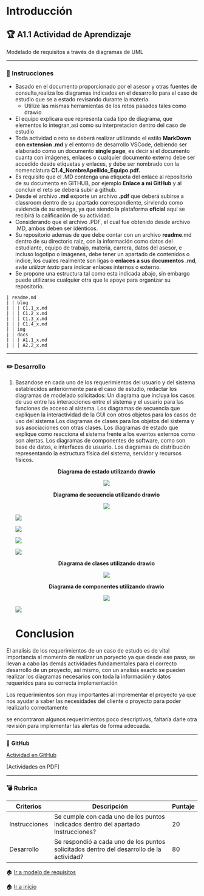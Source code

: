 # Introducción

## :trophy: A1.1 Actividad de Aprendizaje

Modelado de requisitos a través de diagramas de UML

___

### :blue_book: Instrucciones

- Basado en el  documento proporcionado por el asesor y otras fuentes de consulta,realiza los diagramas indicados en el desarrollo para el caso de estudio que se a estado revisando 
durante la materia.
   + Utilize las mismas herramientas de los retos pasados tales como drawio
- El equipo explicara que representa cada tipo de diagrama, que elementos lo integran,asi como su interpretacion dentro del caso de estudio 
- Toda actividad o reto se deberá realizar utilizando el estilo **MarkDown con extension .md** y el entorno de desarrollo VSCode, debiendo ser elaborado como un documento **single page**, es decir si el documento cuanta con imágenes, enlaces o cualquier documento externo debe ser accedido desde etiquetas y enlaces, y debe ser nombrado con la nomenclatura **C1.4_NombreApellido_Equipo.pdf.**
- Es requisito que el .MD contenga una etiqueta del enlace al repositorio de su documento en GITHUB, por ejemplo **Enlace a mi GitHub** y al concluir el reto se deberá subir a github.
- Desde el archivo **.md** exporte un archivo **.pdf** que deberá subirse a classroom dentro de su apartado correspondiente, sirviendo como evidencia de su entrega, ya que siendo la plataforma **oficial** aquí se recibirá la calificación de su actividad.
- Considerando que el archivo .PDF, el cual fue obtenido desde archivo .MD, ambos deben ser idénticos.
- Su repositorio ademas de que debe contar con un archivo **readme**.md dentro de su directorio raíz, con la información como datos del estudiante, equipo de trabajo, materia, carrera, datos del asesor, e incluso logotipo o imágenes, debe tener un apartado de contenidos o indice, los cuales realmente son ligas o **enlaces a sus documentos .md**, _evite utilizar texto_ para indicar enlaces internos o externo.
- Se propone una estructura tal como esta indicada abajo, sin embargo puede utilizarse cualquier otra que le apoye para organizar su repositorio.

``` 
| readme.md
| | blog
| | | C1.1_x.md
| | | C1.2_x.md
| | | C1.3_x.md
| | | C1.4_x.md
| | img
| | docs
| | | A1.1_x.md
| | | A2.2_x.md
```
___

### :pencil2: Desarrollo

1. Basandose en cada uno de los requerimientos del usuario y del sistema establecidos anteriormente
para el caso de estudio, redactar los diagramas de modelado solicitados:
Un diagrama que incluya los casos de uso entre las interacciones entre el sistema y el usuario para las
funciones de acceso al sistema.
Los diagramas de secuencia que expliquen la interactividad de la GUI con otros objetos para los casos
de uso del sistema
Los diagramas de clases para los objetos del sistema y sus asociaciones con otras clases.
Los diagramas de estado que explique como reacciona el sistema frente a los eventos externos como
son alertas.
Los diagramas de componentes de software, como son base de datos, e interfaces de usuario.
Los diagramas de distribución representando la estructura física del sistema, servidor y recursos físicos.
    
   <div align="center">
      <p> 
         <strong>Diagrama de 
         estado utilizando drawio</strong>
      </p>
     <img src="https://raw.githubusercontent.com/iztmool/Analisis-avanzado-software-2020/master/Diagrama%20de%20estado%20alerta%20condiciones%20ambientales.png">
    </div>
    

   <div align="center">
      <p> 
         <strong>Diagrama de secuencia utilizando drawio</strong>
      </p>
      <img src="https://raw.githubusercontent.com/iztmool/Analisis-avanzado-software-2020/master/Diagrama%20de%20secuencia%20inicio%20de%20sesion.png">
   </div>
   
    </p>
      <img src="https://raw.githubusercontent.com/iztmool/Analisis-avanzado-software-2020/master/Diagrama%20secuencia%201.png">
   </div>
   
    </p>
     <img src="https://raw.githubusercontent.com/iztmool/Analisis-avanzado-software-2020/master/Diagrama%20secuencia%202.png">
   </div>
   
   
    </p>
     <img src="https://github.com/iztmool/Analisis-avanzado-software-2020/blob/master/Diagrama%20secuencia%203.png">
   </div> 
   
     </p>
     <img src="https://raw.githubusercontent.com/iztmool/Analisis-avanzado-software-2020/master/Diagrama%20secuencia%204.png">
   </div>   
   
   <div align="center">
      <p> 
         <strong>Diagrama de clases utilizando drawio</strong>
      </p>
      <img src="https://raw.githubusercontent.com/iztmool/Analisis-avanzado-software-2020/master/diagrama%20equipo%203.png">
   </div>
   
    <div align="center">
      <p> 
         <strong>Diagrama de componentes utilizando drawio</strong>
      </p>
      <img src="https://raw.githubusercontent.com/iztmool/Analisis-avanzado-software-2020/master/diagrama%20de%20componentes%20a1.a.png">
    </div>
   </p>
      <img src="https://raw.githubusercontent.com/iztmool/Analisis-avanzado-software-2020/master/Cuadros%20feos%20.png">
   </div>
   
   
   # Conclusion
El analisis de los requerimientos de un caso de estudo es de vital importancia al momento de realizar un poryecto ya que desde ese paso, se llevan a cabo las demás actividades fundamentales para el correcto desarrollo de un proyecto, así mismo, con un analisis exacto se pueden realizar los diagramas necesarios con toda la información y datos requeridos para su correcta implementación

Los requerimientos son muy importantes al imprementar el proyecto ya que nos ayudar a saber las necesidades del cliente o proyecto para poder realizarlo correctamente

se encontraron algunos requerimientos poco descriptivos, faltaría darle otra revisión para implementar las alertas de forma adecuada.
___
:link: **GitHub**

[Actividad en GitHub](https://github.com/iztmool/Analisis-avanzado-software-2020/edit/master/C1.4._JonathanNavarro_softonic.md)
   

[Actividades en PDF]

___

### :bomb: Rubrica

| Criterios     | Descripción                                                                                  | Puntaje |
| ------------- | -------------------------------------------------------------------------------------------- | ------- |
| Instrucciones | Se cumple con cada uno de los puntos indicados dentro del apartado Instrucciones?            | 20 |
| Desarrollo    | Se respondió a cada uno de los puntos solicitados dentro del desarrollo de la actividad?     | 80      |


:house: [Ir a modelo de requisitos](../docs/D1.0_Modelado_requisitos.md)

:house: [Ir a inicio](https://github.com/FILL16Z/Analisis-Avanzado-de-Software/blob/master/README.md)
